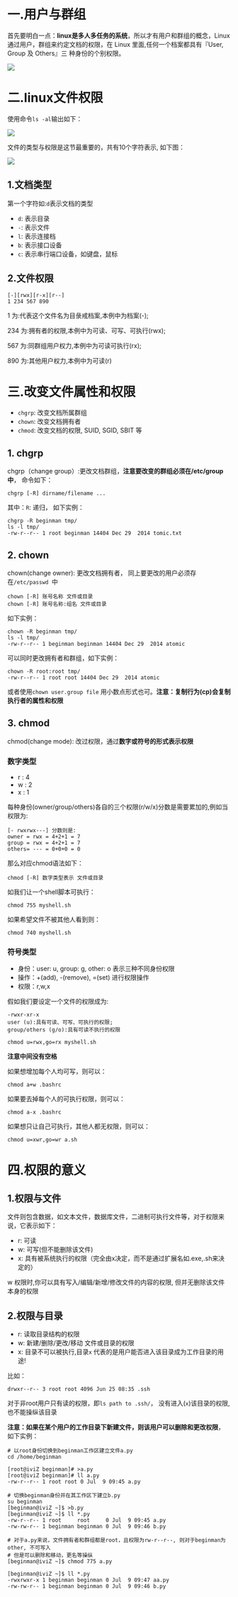 # 一.用户与群组
首先要明白一点：**linux是多人多任务的系统**，所以才有用户和群组的概念，Linux通过用户，群组来约定文档的权限，在 Linux 里面,任何一个档案都具有『User, Group 及 Others』三 种身份的个别权限。

![](http://7fvf56.com1.z0.glb.clouddn.com/linux_user_group.png)

# 二.linux文件权限
使用命令`ls -al`输出如下：

![](http://7fvf56.com1.z0.glb.clouddn.com/linux_file.png)

文件的类型与权限是这节最重要的，共有10个字符表示, 如下图：

![](http://7fvf56.com1.z0.glb.clouddn.com/linux_file2.png)

## 1.文档类型
第一个字符如:`d`表示文档的类型

- `d`: 表示目录
- `-`: 表示文件
- `l`: 表示连接档
- `b`: 表示接口设备
- `c`: 表示串行端口设备，如键盘，鼠标

## 2.文件权限

	[-][rwx][r-x][r--]
	1 234 567 890

1 为:代表这个文件名为目彔戒档案,本例中为档案(-);

234 为:拥有者的权限,本例中为可读、可写、可执行(rwx); 

567 为:同群组用户权力,本例中为可读可执行(rx);

890 为:其他用户权力,本例中为可读(r)

# 三.改变文件属性和权限

- `chgrp`: 改变文档所属群组
- `chown`: 改变文档拥有者
- `chmod`: 改变文档的权限, SUID, SGID, SBIT 等

## 1. chgrp
chgrp（change group）:更改文档群组，**注意要改变的群组必须在/etc/group中**， 命令如下：

	chgrp [-R] dirname/filename ...

其中：`R`: 递归， 如下实例：

	chgrp -R beginman tmp/
	ls -l tmp/  
	-rw-r--r-- 1 root beginman 14404 Dec 29  2014 tomic.txt

## 2. chown
chown(change owner): 更改文档拥有者， 同上要更改的用户必须存在`/etc/passwd `中

	chown [-R] 账号名称 文件或目录
	chown [-R] 账号名称:组名 文件或目录

如下实例：

	chown -R beginman tmp/
	ls -l tmp/
	-rw-r--r-- 1 beginman beginman 14404 Dec 29  2014 atomic

可以同时更改拥有者和群组，如下实例：

	chown -R root:root tmp/
	-rw-r--r-- 1 root root 14404 Dec 29  2014 atomic

或者使用`chown user.group file` 用小数点形式也可。**注意：复制行为(cp)会复制执行者的属性和权限**

## 3. chmod
chmod(change mode): 改过权限，通过**数字或符号的形式表示权限**

### 数字类型

- r : 4
- w : 2
- x : 1

每种身份(owner/group/others)各自的三个权限(r/w/x)分数是需要累加的,例如当权限为: 

	[- rwxrwx---] 分数则是:
	owner = rwx = 4+2+1 = 7 
	group = rwx = 4+2+1 = 7 
	others= --- = 0+0+0 = 0

那么对应chmod语法如下：

	chmod [-R] 数字类型表示 文件或目录

如我们让一个shell脚本可执行：

	chmod 755 myshell.sh

如果希望文件不被其他人看到则：

	chmod 740 myshell.sh

### 符号类型

- 身份：user: u,  group: g,  other: o 表示三种不同身份权限
- 操作：+(add), -(remove), =(set) 进行权限操作
- 权限：r,w,x

假如我们要设定一个文件的权限成为:

    -rwxr-xr-x
    user (u):具有可读、可写、可执行的权限;
	group/others (g/o):具有可读不执行的权限

	chmod u=rwx,go=rx myshell.sh

**注意中间没有空格**

如果想增加每个人均可写，则可以：

	chmod a+w .bashrc

如果要去掉每个人的可执行权限，则可以：

	chmod a-x .bashrc

如果想只让自己可执行，其他人都无权限，则可以：

	chmod u=xwr,go=wr a.sh  

# 四.权限的意义
## 1.权限与文件

文件则包含数据，如文本文件，数据库文件，二进制可执行文件等，对于权限来说，它表示如下：

- r: 可读
- w: 可写(但不能删除该文件)
- x: 具有被系统执行的权限（完全由x决定，而不是通过扩展名如.exe,.sh来决定的）

w 权限时,你可以具有写入/编辑/新增/修改文件的内容的权限, 但并无删除该文件本身的权限

## 2.权限与目录

- r: 读取目录结构的权限
- w: 新建/删除/更改/移动 文件或目录的权限
- x: 目录不可以被执行,目录`x` 代表的是用户能否进入该目录成为工作目录的用途! 

比如：

	drwxr--r-- 3 root root 4096 Jun 25 08:35 .ssh

对于非root用户只有读的权限，即`ls path to .ssh/`， 没有进入(`x`)该目录的权限, 也不能操纵该目录

**注意：如果在某个用户的工作目录下新建文件，则该用户可以删除和更改权限**， 如下实例：

	# 以root身份切换到beginman工作区建立文件a.py
	cd /home/beginman

	[root@iviZ beginman]# >a.py
	[root@iviZ beginman]# ll a.py
    -rw-r--r-- 1 root root 0 Jul  9 09:45 a.py  

    # 切换beginman身份并在其工作区下建立b.py
    su beginman
    [beginman@iviZ ~]$ >b.py
	[beginman@iviZ ~]$ ll *.py
    -rw-r--r-- 1 root     root     0 Jul  9 09:45 a.py
    -rw-rw-r-- 1 beginman beginman 0 Jul  9 09:46 b.py   

    # 对于a.py来说，文件拥有者和群组都是root，且权限为rw-r--r--, 则对于beginman为other, 不可写入
    # 但是可以删除和移动，更名等操纵
    [beginman@iviZ ~]$ chmod 775 a.py 

    [beginman@iviZ ~]$ ll *.py
    -rwxrwxr-x 1 beginman beginman 0 Jul  9 09:47 aa.py
    -rw-rw-r-- 1 beginman beginman 0 Jul  9 09:46 b.py  




